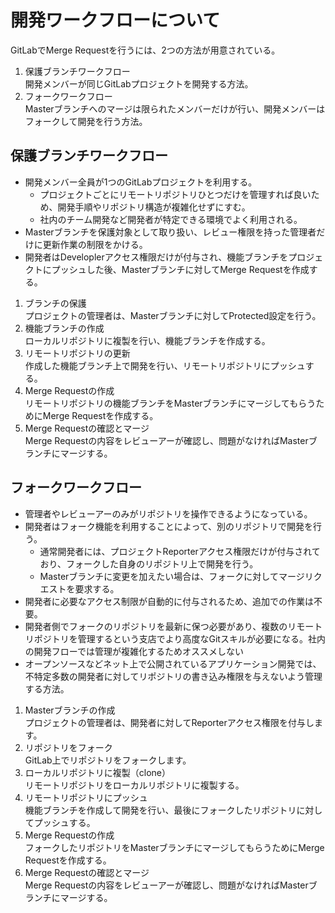 # 開発ワークフローについて

GitLabでMerge Requestを行うには、2つの方法が用意されている。

1. 保護ブランチワークフロー  
開発メンバーが同じGitLabプロジェクトを開発する方法。
2. フォークワークフロー  
Masterブランチへのマージは限られたメンバーだけが行い、開発メンバーはフォークして開発を行う方法。

## 保護ブランチワークフロー

- 開発メンバー全員が1つのGitLabプロジェクトを利用する。
  - プロジェクトごとにリモートリポジトリひとつだけを管理すれば良いため、開発手順やリポジトリ構造が複雑化せずにすむ。
  - 社内のチーム開発など開発者が特定できる環境でよく利用される。
- Masterブランチを保護対象として取り扱い、レビュー権限を持った管理者だけに更新作業の制限をかける。
- 開発者はDeveloplerアクセス権限だけが付与され、機能ブランチをプロジェクトにプッシュした後、Masterブランチに対してMerge Requestを作成する。

1. ブランチの保護  
プロジェクトの管理者は、Masterブランチに対してProtected設定を行う。
2. 機能ブランチの作成  
ローカルリポジトリに複製を行い、機能ブランチを作成する。
3. リモートリポジトリの更新  
作成した機能ブランチ上で開発を行い、リモートリポジトリにプッシュする。
4. Merge Requestの作成  
リモートリポジトリの機能ブランチをMasterブランチにマージしてもらうためにMerge Requestを作成する。
5. Merge Requestの確認とマージ  
Merge Requestの内容をレビューアーが確認し、問題がなければMasterブランチにマージする。

## フォークワークフロー

- 管理者やレビューアーのみがリポジトリを操作できるようになっている。
- 開発者はフォーク機能を利用することによって、別のリポジトリで開発を行う。
  - 通常開発者には、プロジェクトReporterアクセス権限だけが付与されており、フォークした自身のリポジトリ上で開発を行う。
  - Masterブランチに変更を加えたい場合は、フォークに対してマージリクエストを要求する。
- 開発者に必要なアクセス制限が自動的に付与されるため、追加での作業は不要。
- 開発者側でフォークのリポジトリを最新に保つ必要があり、複数のリモートリポジトリを管理するという支店でより高度なGitスキルが必要になる。社内の開発フローでは管理が複雑化するためオススメしない
- オープンソースなどネット上で公開されているアプリケーション開発では、不特定多数の開発者に対してリポジトリの書き込み権限を与えないよう管理する方法。

1. Masterブランチの作成  
プロジェクトの管理者は、開発者に対してReporterアクセス権限を付与します。
2. リポジトリをフォーク  
GitLab上でリポジトリをフォークします。
3. ローカルリポジトリに複製（clone）  
リモートリポジトリをローカルリポジトリに複製する。
4. リモートリポジトリにプッシュ  
機能ブランチを作成して開発を行い、最後にフォークしたリポジトリに対してプッシュする。
5. Merge Requestの作成  
フォークしたリポジトリをMasterブランチにマージしてもらうためにMerge Requestを作成する。
6. Merge Requestの確認とマージ  
Merge Requestの内容をレビューアーが確認し、問題がなければMasterブランチにマージする。
